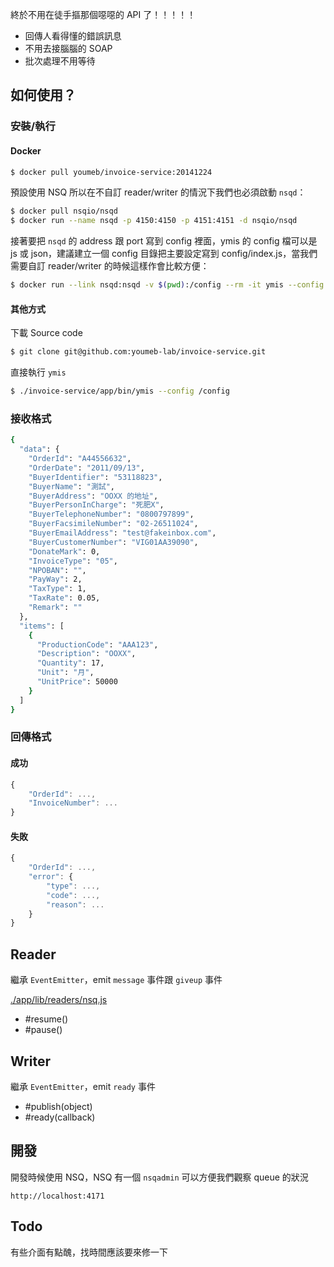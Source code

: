 終於不用在徒手摳那個噁噁的 API 了！！！！！

* 回傳人看得懂的錯誤訊息
* 不用去接腦腦的 SOAP
* 批次處理不用等待

## 如何使用？

### 安裝/執行

#### Docker

```bash
$ docker pull youmeb/invoice-service:20141224
```

預設使用 NSQ 所以在不自訂 reader/writer 的情況下我們也必須啟動 `nsqd`：

```bash
$ docker pull nsqio/nsqd
$ docker run --name nsqd -p 4150:4150 -p 4151:4151 -d nsqio/nsqd
```

接著要把 `nsqd` 的 address 跟 port 寫到 config 裡面，ymis 的 config 檔可以是 js 或 json，建議建立一個 config 目錄把主要設定寫到 config/index.js，當我們需要自訂 reader/writer 的時候這樣作會比較方便：

```bash
$ docker run --link nsqd:nsqd -v $(pwd):/config --rm -it ymis --config /config
```

#### 其他方式

下載 Source code

```bash
$ git clone git@github.com:youmeb-lab/invoice-service.git
```

直接執行 `ymis`

```bash
$ ./invoice-service/app/bin/ymis --config /config
```

### 接收格式

```bash
{
  "data": {
    "OrderId": "A44556632",
    "OrderDate": "2011/09/13",
    "BuyerIdentifier": "53118823",
    "BuyerName": "測試",
    "BuyerAddress": "OOXX 的地址",
    "BuyerPersonInCharge": "死肥X",
    "BuyerTelephoneNumber": "0800797899",
    "BuyerFacsimileNumber": "02-26511024",
    "BuyerEmailAddress": "test@fakeinbox.com",
    "BuyerCustomerNumber": "VIG01AA39090",
    "DonateMark": 0,
    "InvoiceType": "05",
    "NPOBAN": "",
    "PayWay": 2,
    "TaxType": 1,
    "TaxRate": 0.05,
    "Remark": ""
  },
  "items": [
    {
      "ProductionCode": "AAA123",
      "Description": "OOXX",
      "Quantity": 17,
      "Unit": "月",
      "UnitPrice": 50000
    }
  ]
}
```

### 回傳格式

#### 成功

```javascript
{
    "OrderId": ...,
    "InvoiceNumber": ...
}
```

#### 失敗

```javascript
{
    "OrderId": ...,
    "error": {
        "type": ...,
        "code": ...,
        "reason": ...
    }
}
```

## Reader

繼承 `EventEmitter`，emit `message` 事件跟 `giveup` 事件

[./app/lib/readers/nsq.js](./app/lib/readers/nsq.js#L35)

* #resume()
* #pause()

## Writer

繼承 `EventEmitter`，emit `ready` 事件

* #publish(object)
* #ready(callback)

## 開發

開發時候使用 NSQ，NSQ 有一個 `nsqadmin` 可以方便我們觀察 queue 的狀況

```
http://localhost:4171
```

## Todo

有些介面有點醜，找時間應該要來修一下
